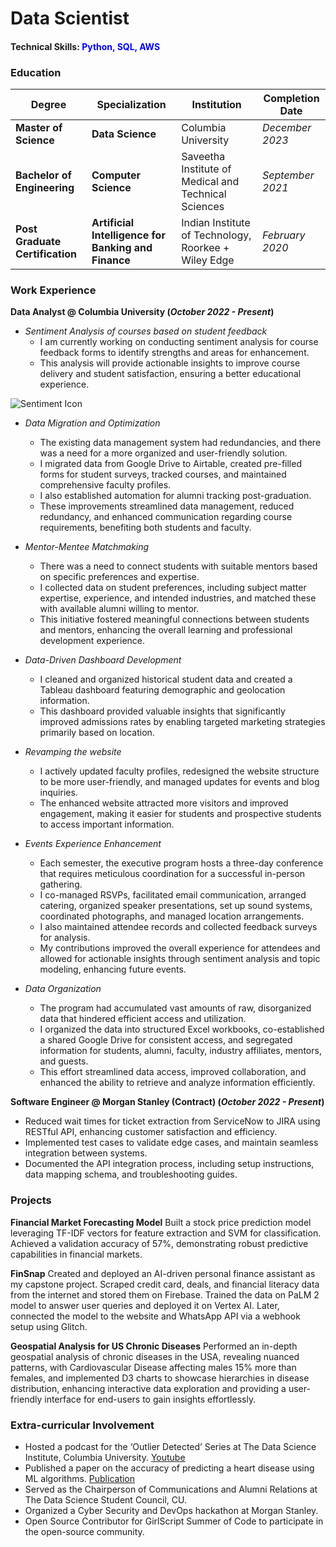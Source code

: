 # Data Scientist

#### Technical Skills: <span style="color: blue;">Python, SQL, AWS</span>

### Education

| **Degree**                                    | **Specialization**                                               | **Institution**                         | **Completion Date**      |
|-----------------------------------------------|------------------------------------------------------------------|----------------------------------------|--------------------------|
| **Master of Science**           | **Data Science**           | Columbia University                                                | _December 2023_          |
| **Bachelor of Engineering** | **Computer Science**           | Saveetha Institute of Medical and Technical Sciences               | _September 2021_         |
| **Post Graduate Certification**  |**Artificial Intelligence for Banking and Finance**  | Indian Institute of Technology, Roorkee + Wiley Edge                                           | _February 2020_          |


### Work Experience
**Data Analyst @ Columbia University (_October 2022 - Present_)**

+ *Sentiment Analysis of courses based on student feedback*
    - I am currently working on conducting sentiment analysis for course feedback forms to identify strengths and areas for enhancement.
    - This analysis will provide actionable insights to improve course delivery and student satisfaction, ensuring a better educational experience.

![Sentiment Icon](assets/sentiment.jpg)


+ *Data Migration and Optimization*
    - The existing data management system had redundancies, and there was a need for a more organized and user-friendly solution.
    - I migrated data from Google Drive to Airtable, created pre-filled forms for student surveys, tracked courses, and maintained comprehensive faculty profiles.
    - I also established automation for alumni tracking post-graduation.
    - These improvements streamlined data management, reduced redundancy, and enhanced communication regarding course requirements, benefiting both students and faculty.

+ *Mentor-Mentee Matchmaking*
    - There was a need to connect students with suitable mentors based on specific preferences and expertise.
    - I collected data on student preferences, including subject matter expertise, experience, and intended industries, and matched these with available alumni willing to mentor.
    - This initiative fostered meaningful connections between students and mentors, enhancing the overall learning and professional development experience.

+ *Data-Driven Dashboard Development*
    - I cleaned and organized historical student data and created a Tableau dashboard featuring demographic and geolocation information.
    - This dashboard provided valuable insights that significantly improved admissions rates by enabling targeted marketing strategies primarily based on location.

+ *Revamping the website*
    - I actively updated faculty profiles, redesigned the website structure to be more user-friendly, and managed updates for events and blog inquiries.
    - The enhanced website attracted more visitors and improved engagement, making it easier for students and prospective students to access important information.

+ *Events Experience Enhancement*
    - Each semester, the executive program hosts a three-day conference that requires meticulous coordination for a successful in-person gathering.
    - I co-managed RSVPs, facilitated email communication, arranged catering, organized speaker presentations, set up sound systems, coordinated photographs, and managed location arrangements.
    - I also maintained attendee records and collected feedback surveys for analysis.
    - My contributions improved the overall experience for attendees and allowed for actionable insights through sentiment analysis and topic modeling, enhancing future events.
  
+ *Data Organization*
    - The program had accumulated vast amounts of raw, disorganized data that hindered efficient access and utilization.
    - I organized the data into structured Excel workbooks, co-established a shared Google Drive for consistent access, and segregated information for students, alumni, faculty, industry affiliates, mentors, and guests.
    - This effort streamlined data access, improved collaboration, and enhanced the ability to retrieve and analyze information efficiently.


**Software Engineer @ Morgan Stanley (Contract) (_October 2022 - Present_)**
- Reduced wait times for ticket extraction from ServiceNow to JIRA using RESTful API, enhancing customer satisfaction and efficiency.
- Implemented test cases to validate edge cases, and maintain seamless integration between systems.
- Documented the API integration process, including setup instructions, data mapping schema, and troubleshooting guides.

### Projects
**Financial Market Forecasting Model**
Built a stock price prediction model leveraging TF-IDF vectors for feature extraction and SVM for classification. Achieved a validation accuracy of 57%, demonstrating robust predictive capabilities in financial markets.

**FinSnap** 
Created and deployed an AI-driven personal finance assistant as my capstone project. Scraped credit card, deals, and financial literacy data from the internet and stored them on Firebase. Trained the data on PaLM 2 model to answer user queries and deployed it on Vertex AI. Later, connected the model to the website and WhatsApp API via a webhook setup
using Glitch.

**Geospatial Analysis for US Chronic Diseases** 
Performed an in-depth geospatial analysis of chronic diseases in the USA, revealing nuanced patterns, with Cardiovascular Disease affecting males 15% more than females, and implemented D3 charts to showcase hierarchies in disease distribution, enhancing interactive data exploration and providing a user-friendly interface for end-users to gain insights effortlessly.

### Extra-curricular Involvement
- Hosted a podcast for the ‘Outlier Detected’ Series at The Data Science Institute, Columbia University. [Youtube](https://www.youtube.com/watch?v=oCl7aTHeE58)
- Published a paper on the accuracy of predicting a heart disease using ML algorithms. [Publication](https://www.researchgate.net/publication/365074190_Heart_Disease_Prediction_Using_Decision_Tree_in_Comparison_with_k-Nearest_Neighbor_to_Improve_Accuracy)
- Served as the Chairperson of Communications and Alumni Relations at The Data Science Student Council, CU.
- Organized a Cyber Security and DevOps hackathon at Morgan Stanley.
- Open Source Contributor for GirlScript Summer of Code to participate in the open-source community.

